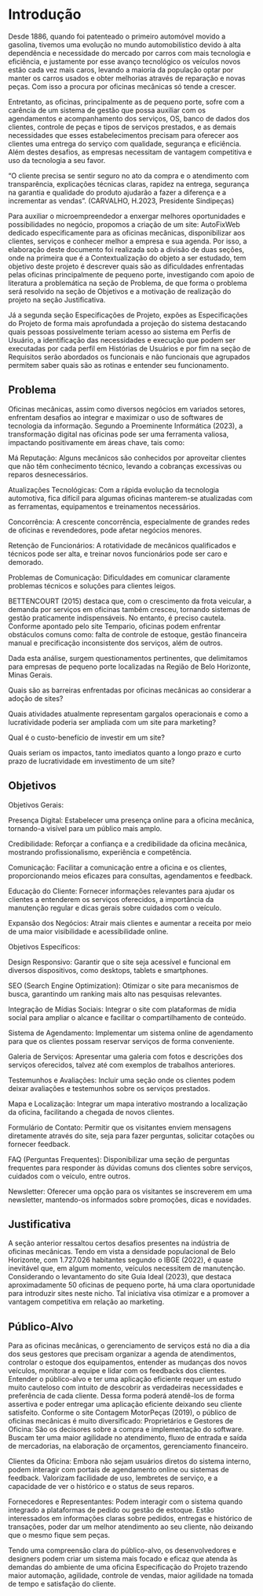 # Introdução

Desde 1886, quando foi patenteado o primeiro automóvel movido a gasolina, tivemos uma evolução no mundo automobilístico devido à alta dependência e necessidade do mercado por carros com mais tecnologia e eficiência, e justamente por esse avanço tecnológico os veículos novos estão cada vez mais caros, levando a maioria da população optar por manter os carros usados e obter melhorias através de reparação e novas peças. Com isso a procura por oficinas mecânicas só tende a crescer. 

Entretanto, as oficinas, principalmente as de pequeno porte, sofre com a carência de um sistema de gestão que possa auxiliar com os agendamentos e acompanhamento dos serviços, OS, banco de dados dos clientes, controle de peças e tipos de serviços prestados, e as demais necessidades que esses estabelecimentos precisam para oferecer aos clientes uma entrega do serviço com qualidade, segurança e eficiência. Além destes desafios, as empresas necessitam de vantagem competitiva e uso da tecnologia a seu favor. 

“O cliente precisa se sentir seguro no ato da compra e o atendimento com transparência, explicações técnicas claras, rapidez na entrega, segurança na garantia e qualidade do produto ajudarão a fazer a diferença e a incrementar as vendas”. (CARVALHO, H.2023, Presidente Sindipeças) 

Para auxiliar o microempreendedor a enxergar melhores oportunidades e possibilidades no negócio, propomos a criação de um site: AutoFixWeb dedicado especificamente para as oficinas mecânicas, disponibilizar aos clientes, serviços e conhecer melhor a empresa e sua agenda. Por isso, a elaboração deste documento foi realizada sob a divisão de duas seções, onde na primeira que é a Contextualização do objeto a ser estudado, tem objetivo deste projeto é descrever quais são as dificuldades enfrentadas pelas oficinas principalmente de pequeno porte, investigando com apoio de literatura a problemática na seção de Problema, de que forma o problema será resolvido na seção de Objetivos e a motivação de realização do projeto na seção Justificativa. 

 Já a segunda seção Especificações de Projeto, expões as Especificações do Projeto de forma mais aprofundada a projeção do sistema destacando quais pessoas possivelmente teriam acesso ao sistema em Perfis de Usuário, a identificação das necessidades e execução que podem ser executadas por cada perfil em Histórias de Usuários e por fim na seção de Requisitos serão abordados os funcionais e não funcionais que agrupados permitem saber quais são as rotinas e entender seu funcionamento. 

## Problema
Oficinas mecânicas, assim como diversos negócios em variados setores, enfrentam desafios ao integrar e maximizar o uso de softwares de tecnologia da informação. Segundo a Proeminente Informática (2023), a transformação digital nas oficinas pode ser uma ferramenta valiosa, impactando positivamente em áreas chave, tais como: 

Má Reputação: Alguns mecânicos são conhecidos por aproveitar clientes que não têm conhecimento técnico, levando a cobranças excessivas ou reparos desnecessários. 

Atualizações Tecnológicas: Com a rápida evolução da tecnologia automotiva, fica difícil para algumas oficinas manterem-se atualizadas com as ferramentas, equipamentos e treinamentos necessários. 

Concorrência: A crescente concorrência, especialmente de grandes redes de oficinas e revendedores, pode afetar negócios menores. 

Retenção de Funcionários: A rotatividade de mecânicos qualificados e técnicos pode ser alta, e treinar novos funcionários pode ser caro e demorado. 

Problemas de Comunicação: Dificuldades em comunicar claramente problemas técnicos e soluções para clientes leigos. 

BETTENCOURT (2015) destaca que, com o crescimento da frota veicular, a demanda por serviços em oficinas também cresceu, tornando sistemas de gestão praticamente indispensáveis. No entanto, é preciso cautela. Conforme apontado pelo site Tempario, oficinas podem enfrentar obstáculos comuns como: falta de controle de estoque, gestão financeira manual e precificação inconsistente dos serviços, além de outros. 

Dada esta análise, surgem questionamentos pertinentes, que delimitamos para empresas de pequeno porte localizadas na Região de Belo Horizonte, Minas Gerais.  

Quais são as barreiras enfrentadas por oficinas mecânicas ao considerar a adoção de sites? 

Quais atividades atualmente representam gargalos operacionais e como a lucratividade poderia ser ampliada com um site para marketing? 

Qual é o custo-benefício de investir em um site? 

Quais seriam os impactos, tanto imediatos quanto a longo prazo e curto prazo de lucratividade em investimento de um site? 

## Objetivos

Objetivos Gerais: 

Presença Digital: Estabelecer uma presença online para a oficina mecânica, tornando-a visível para um público mais amplo. 

Credibilidade: Reforçar a confiança e a credibilidade da oficina mecânica, mostrando profissionalismo, experiência e competência. 

Comunicação: Facilitar a comunicação entre a oficina e os clientes, proporcionando meios eficazes para consultas, agendamentos e feedback. 

Educação do Cliente: Fornecer informações relevantes para ajudar os clientes a entenderem os serviços oferecidos, a importância da manutenção regular e dicas gerais sobre cuidados com o veículo. 

Expansão dos Negócios: Atrair mais clientes e aumentar a receita por meio de uma maior visibilidade e acessibilidade online.

Objetivos Específicos: 

Design Responsivo: Garantir que o site seja acessível e funcional em diversos dispositivos, como desktops, tablets e smartphones. 

SEO (Search Engine Optimization): Otimizar o site para mecanismos de busca, garantindo um ranking mais alto nas pesquisas relevantes. 

Integração de Mídias Sociais: Integrar o site com plataformas de mídia social para ampliar o alcance e facilitar o compartilhamento de conteúdo. 

Sistema de Agendamento: Implementar um sistema online de agendamento para que os clientes possam reservar serviços de forma conveniente. 

Galeria de Serviços: Apresentar uma galeria com fotos e descrições dos serviços oferecidos, talvez até com exemplos de trabalhos anteriores. 

Testemunhos e Avaliações: Incluir uma seção onde os clientes podem deixar avaliações e testemunhos sobre os serviços prestados. 

Mapa e Localização: Integrar um mapa interativo mostrando a localização da oficina, facilitando a chegada de novos clientes. 

Formulário de Contato: Permitir que os visitantes enviem mensagens diretamente através do site, seja para fazer perguntas, solicitar cotações ou fornecer feedback. 

FAQ (Perguntas Frequentes): Disponibilizar uma seção de perguntas frequentes para responder às dúvidas comuns dos clientes sobre serviços, cuidados com o veículo, entre outros. 

Newsletter: Oferecer uma opção para os visitantes se inscreverem em uma newsletter, mantendo-os informados sobre promoções, dicas e novidades.

## Justificativa

A seção anterior ressaltou certos desafios presentes na indústria de oficinas mecânicas. Tendo em vista a densidade populacional de Belo Horizonte, com 1.727.026 habitantes segundo o IBGE (2022), é quase inevitável que, em algum momento, veículos necessitem de manutenção. Considerando o levantamento do site Guia Ideal (2023), que destaca aproximadamente 50 oficinas de pequeno porte, há uma clara oportunidade para introduzir sites neste nicho. Tal iniciativa visa otimizar e a promover a vantagem competitiva em relação ao marketing.  

## Público-Alvo

Para as oficinas mecânicas, o gerenciamento de serviços está no dia a dia dos seus gestores que precisam organizar a agenda de atendimentos, controlar o estoque dos equipamentos, entender as mudanças dos novos veículos, monitorar a equipe e lidar com os feedbacks dos clientes. 
Entender o público-alvo e ter uma aplicação eficiente requer um estudo muito cauteloso com intuito de descobrir as verdadeiras necessidades e preferência de cada cliente. Dessa forma poderá atendê-los de forma assertiva e poder entregar uma aplicação eficiente deixando seu cliente satisfeito. Conforme o site Contagem MotorPeças (2019), o público de oficinas mecânicas é muito diversificado: 
Proprietários e Gestores de Oficina: São os decisores sobre a compra e implementação do software. Buscam ter uma maior agilidade no atendimento, fluxo de entrada e saída de mercadorias, na elaboração de orçamentos, gerenciamento financeiro.  

Clientes da Oficina: Embora não sejam usuários diretos do sistema interno, podem interagir com portais de agendamento online ou sistemas de feedback. Valorizam facilidade de uso, lembretes de serviço, e a capacidade de ver o histórico e o status de seus reparos. 

Fornecedores e Representantes: Podem interagir com o sistema quando integrado a plataformas de pedido ou gestão de estoque. Estão interessados em informações claras sobre pedidos, entregas e histórico de transações, poder dar um melhor atendimento ao seu cliente, não deixando que o mesmo fique sem peças. 

Tendo uma compreensão clara do público-alvo, os desenvolvedores e designers podem criar um sistema mais focado e eficaz que atenda às demandas do ambiente de uma oficina Especificação do Projeto trazendo maior automação, agilidade, controle de vendas, maior agilidade na tomada de tempo e satisfação do cliente. 

